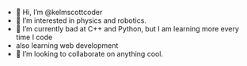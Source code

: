 - 👋 Hi, I’m @kelmscottcoder
- 👀 I’m interested in physics and robotics.
- 🌱 I’m currently bad at C++ and Python, but I am learning more every time I code
- also learning web development
- 💞️ I’m looking to collaborate on anything cool.

<!---
skankhunt49/skankhunt49 is a ✨ special ✨ repository because its `README.md` (this file) appears on your GitHub profile.
You can click the Preview link to take a look at your changes.
--->
